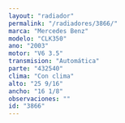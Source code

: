 ```yaml
---
layout: "radiador"
permalink: "/radiadores/3866/"
marca: "Mercedes Benz"
modelo: "CLK350"
ano: "2003"
motor: "V6 3.5"
transmision: "Automática"
parte: "432540"
clima: "Con clima"
alto: "25 9/16"
ancho: "16 1/8"
observaciones: ""
id: "3866"
---
```


